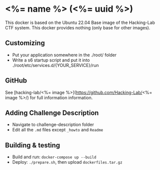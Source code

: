 # <%= name %> (<%= uuid %>)
This docker is based on the Ubuntu 22.04 Base image of the Hacking-Lab CTF system.
This docker provides nothing (only base for other images).

## Customizing
- Put your application somewhere in the ./root/ folder
- Write a s6 startup script and put it into ./root/etc/services.d/{YOUR_SERVICE}/run

## GitHub
See [hacking-lab/<%= image %>](https://github.com/Hacking-Lab/<%= image %>/) for full information information.

## Adding Challenge Description
- Navigate to challenge-description folder
- Edit all the `.md` files except `_howto` and `Readme` 

## Building & testing
- Build and run: `docker-compose up --build`
- Deploy: `./prepare.sh`, then upload `dockerfiles.tar.gz`
